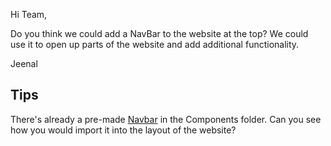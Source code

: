 Hi Team,

Do you think we could add a NavBar to the website at the top? We could use it to open up parts of the website and 
add additional functionality.

Jeenal

## Tips

There's already a pre-made [Navbar](../src/components/NavBar.jsx) in the Components folder. Can you see how you would import it into the layout of the website?